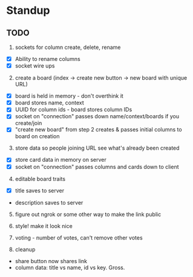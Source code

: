 # Standup

## TODO

1. sockets for column create, delete, rename
* [x] Ability to rename columns
* [x] socket wire ups

2. create a board (index -> create new button -> new board with unique URL)
* [x] board is held in memory - don't overthink it
* [x] board stores name, context
* [x] UUID for column ids - board stores column IDs
* [x] socket on "connection" passes down name/context/boards if you create/join
* [x] "create new board" from step 2 creates & passes initial columns to board on creation

3. store data so people joining URL see what's already been created
* [x] store card data in memory on server
* [x] socket on "connection" passes columns and cards down to client

4. editable board traits
* [x] title saves to server
* description saves to server

5. figure out ngrok or some other way to make the link public

6. style! make it look nice

7. voting - number of votes, can't remove other votes

8. cleanup
* share button now shares link
* column data: title vs name, id vs key. Gross.